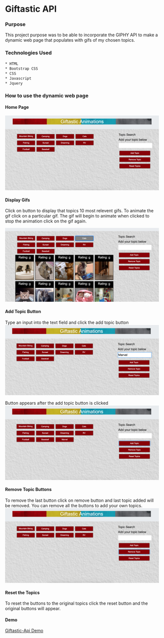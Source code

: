 # Giftastic API

### Purpose

This project purpose was to be able to incorporate the GIPHY API to make a dynamic web page that populates with gifs of my chosen topics. 

### Technologies Used

    * HTML
    * Bootstrap CSS
    * CSS
    * Javascript
    * Jquery

### How to use the dynamic web page

#### Home Page

![Home Page](assets/screenshots/home.png)

#### Display Gifs

Click on button to display that topics 10 most relevent gifs. To animate the gif click on a particular gif. The gif will begin to animate when clicked to stop the animation click on the gif again.

![Display Gifs](assets/screenshots/displayGifs.png)

#### Add Topic Button

Type an input into the text field and click the add topic button
![Add Topic](assets/screenshots/addTopic.png)

Button appears after the add topic button is clicked
![Add Topic Button](assets/screenshots/addTopicBtn.png)

#### Remove Topic Buttons

To remove the last button click on remove button and last topic added will be removed. You can remove all the buttons to add your own topics.
![Remove Topic](assets/screenshots/removeTopic.png)

#### Reset the Topics

To reset the buttons to the original topics click the reset button and the original buttons will appear.

#### Demo

[Giftastic-Api Demo](https://jterry149.github.io/Giftastic-Api/)

